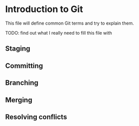 Introduction to Git
===================

This file will define common Git terms and try to explain them.

TODO: find out what I really need to fill this file with


Staging
-------

Committing
----------

Branching
---------

Merging
-------

Resolving conflicts
-------------------


